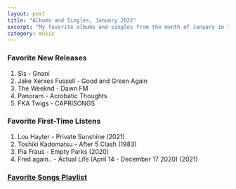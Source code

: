 ```yaml
---
layout: post
title: "Albums and Singles, January 2022"
excerpt: "My favorite albums and singles from the month of January in the 2022nd year. "
category: music
---
```


### Favorite New Releases
1. Sis - Gnani
1. Jake Xerxes Fussell - Good and Green Again
1. The Weeknd - Dawn FM
1. Panoram - Acrobatic Thoughts
1. FKA Twigs - CAPRISONGS

### Favorite First-Time Listens
1. Lou Hayter - Private Sunshine (2021)
1. Toshiki Kadomatsu - After 5 Clash (1983)
1. Pia Fraus - Empty Parks (2020)
1. Fred again.. - Actual Life (April 14 - December 17 2020) (2021)

### <a href="https://open.spotify.com/playlist/6v4cv1oMxft0U9m3Z9zOLo" target="_blank" rel="noopener">Favorite Songs Playlist</a>
